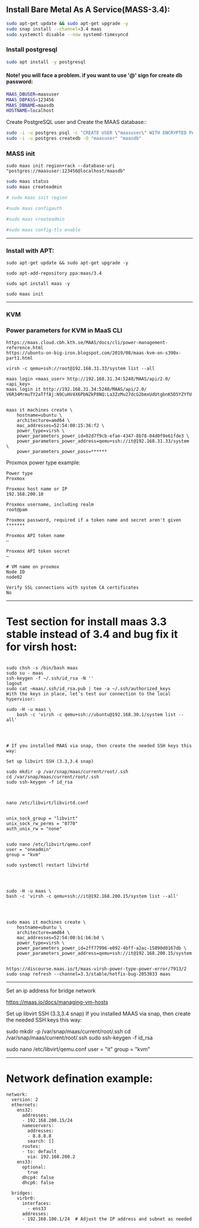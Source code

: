 ## Install Bare Metal As A Service(MASS-3.4):

```bash
sudo apt-get update && sudo apt-get upgrade -y
sudo snap install --channel=3.4 maas
sudo systemctl disable --now systemd-timesyncd
```

### Install postgresql
```bash
sudo apt install -y postgresql
```

#### Note! you will face a problem. if you want to use '@' sign for create db password:

```bash
MAAS_DBUSER=maasuser
MAAS_DBPASS=123456
MAAS_DBNAME=maasdb
HOSTNAME=localhost

```

Create PostgreSQL user and Create the MAAS database::

```bash
sudo -i -u postgres psql -c "CREATE USER \"maasuser\" WITH ENCRYPTED PASSWORD '123456'"
sudo -i -u postgres createdb -O "maasuser" "maasdb"
```

### MASS init
```
sudo maas init region+rack --database-uri "postgres://maasuser:123456@localhost/maasdb"
```


```bash
sudo maas status
sudo maas createadmin

# sudo maas init region

#sudo maas configauth

#sudo maas createadmin

#sudo maas config-tls enable
```

---

### Install with APT:

```
sudo apt-get update && sudo apt-get upgrade -y

sudo apt-add-repository ppa:maas/3.4

sudo apt install maas -y

sudo maas init

```

---

### KVM

### Power parameters for KVM in MaaS CLI 

```
https://maas.cloud.cbh.kth.se/MAAS/docs/cli/power-management-reference.html
https://ubuntu-on-big-iron.blogspot.com/2019/08/maas-kvm-on-s390x-part1.html
```



```
virsh -c qemu+ssh://root@192.168.31.33/system list --all

maas login <maas_user> http://192.168.31.34:5240/MAAS/api/2.0/ <api_key>
maas login it http://192.168.31.34:5240/MAAS/api/2.0/ V6R34MrmuTY2aTffAj:N9CuHV4X6PbNZkP8NQ:La3ZzMu27dcG2bmxUdUtgbnK5D5YZYfU


maas it machines create \
    hostname=ubuntu \
    architecture=amd64 \
    mac_addresses=52:54:00:15:36:f2 \
    power_type=virsh \
    power_parameters_power_id=02d7f9cb-efae-4347-8b78-04d0f9e61fde3 \
    power_parameters_power_address=qemu+ssh://it@192.168.31.33/system \
    power_parameters_power_pass=******
```


Proxmox power type example:
```
Power type
Proxmox

Proxmox host name or IP
192.168.200.10

Proxmox username, including realm
root@pam

Proxmox password, required if a token name and secret aren't given
*******

Proxmox API token name
—

Proxmox API token secret
—

# VM name on proxmox
Node ID
node02

Verify SSL connections with system CA certificates
No

```

----
# Test section for install maas 3.3 stable instead of 3.4 and bug fix it for virsh host:

```

sudo chsh -s /bin/bash maas  
sudo su - maas  
ssh-keygen -f ~/.ssh/id_rsa -N ''  
logout  
sudo cat ~maas/.ssh/id_rsa.pub | tee -a ~/.ssh/authorized_keys
With the keys in place, let’s test our connection to the local hypervisor:

sudo -H -u maas \
    bash -c 'virsh -c qemu+ssh://ubuntu@192.168.30.1/system list --all'




# If you installed MAAS via snap, then create the needed SSH keys this way:

Set up libvirt SSH (3.3,3.4 snap)

sudo mkdir -p /var/snap/maas/current/root/.ssh
cd /var/snap/maas/current/root/.ssh
sudo ssh-keygen -f id_rsa



nano /etc/libvirt/libvirtd.conf


unix_sock_group = "libvirt"
unix_sock_rw_perms = "0770"
auth_unix_rw = "none"


sudo nano /etc/libvirt/qemu.conf
user = "oneadmin"
group = "kvm"

sudo systemctl restart libvirtd




sudo -H -u maas \
bash -c 'virsh -c qemu+ssh://it@192.168.200.15/system list --all'




sudo maas it machines create \
    hostname=ubuntu \
    architecture=amd64 \
    mac_addresses=52:54:00:b1:b6:bd \
    power_type=virsh \
    power_parameters_power_id=2ff77996-e092-4bff-a2ac-15890d0167db \
    power_parameters_power_address=qemu+ssh://it@192.168.200.15/system 
    

https://discourse.maas.io/t/maas-virsh-power-type-power-error/7913/2
sudo snap refresh --channel=3.3/stable/hotfix-bug-2053033 maas

```
----

Set an ip address for bridge network

https://maas.io/docs/managing-vm-hosts


Set up libvirt SSH (3.3,3.4 snap)
If you installed MAAS via snap, then create the needed SSH keys this way:



sudo mkdir -p /var/snap/maas/current/root/.ssh
cd /var/snap/maas/current/root/.ssh
sudo ssh-keygen -f id_rsa

sudo nano /etc/libvirt/qemu.conf
user = "it"
group = "kvm"

----
# Network defination example:
```
network:
  version: 2
  ethernets:
    ens32:
      addresses:
      - 192.168.200.15/24
      nameservers:
        addresses:
        - 8.8.8.8
        search: []
      routes:
      - to: default
        via: 192.168.200.2
    ens33:
      optional:
        true
      dhcp4: false
      dhcp6: false

  bridges:
    virbr0:
      interfaces:
        - ens33
      addresses:
      - 192.168.100.1/24  # Adjust the IP address and subnet as needed

```


